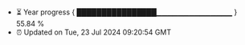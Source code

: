 - ⏳ Year progress { ████████████████▁▁▁▁▁▁▁▁▁▁▁▁▁▁ } 55.84 %
- ⏰ Updated on Tue, 23 Jul 2024 09:20:54 GMT

